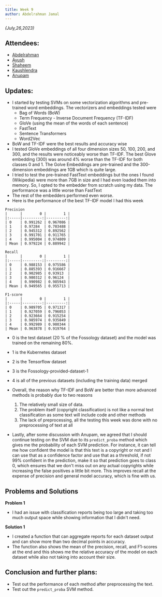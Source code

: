 ```yaml
---
title: Week 9
author: Abdelrahman Jamal
---
```

<!--
SPDX-License-Identifier: CC-BY-SA-4.0

SPDX-FileCopyrightText: 2023 Abdelrahman Jamal <abdelrahmanjamal5565@gmail.com>
-->

*(July,26,2023)*

## Attendees:

* [Abdelrahman](https://github.com/Hero2323)
* [Ayush](https://github.com/hastagAB)
* [Shaheem](https://github.com/shaheemazmalmmd)
* [Kaushlendra](https://github.com/Kaushl2208)
* [Anupam](https://github.com/ag4ums)

## Updates:
* I started by testing SVMs on some vectorization algorithms and pre-trained word embeddings. The vectorizers and embeddings tested were
  * Bag of Words (BoW)
  * Term Frequency - Inverse Document Frequency (TF-IDF)
  * GloVe (using the mean of the words of each sentence)
  * FastText
  * Sentence Transformers
  * Word2Vec
* BoW and TF-IDF were the best results and accuracy wise
* I tested GloVe embeddings of all four dimension sizes 50, 100, 200, and 300, and the results were noticeably worse than TF-IDF. The best Glove embedding (300) was around 4% worse than the TF-IDF for both classes 0 and 1. The Golve Embeddings are pre-trained and the 300-dimension embeddings are 1GB which is quite large. 
* I tried to test the pre-trained FastText embeddings but the ones I found (Wikipedia) were more than 7GB in size and I had even loaded them into memory. So, I opted to the embedder from scratch using my data. The performance was a little worse than FastText
* The rest of the embedders performed even worse.
* Here is the performance of the best TF-IDF model I had this week

```
Precision
|      |        0 |        1 |
|:-----|---------:|---------:|
| 0    | 0.991262 | 0.967086 |
| 1    | 0.97284  | 0.703488 |
| 2    | 0.945312 | 0.892562 |
| 3    | 0.991701 | 0.911765 |
| 4    | 0.995004 | 0.974809 |
| Mean | 0.979224 | 0.889942 |

Recall
|      |        0 |        1 |
|:-----|---------:|---------:|
| 0    | 0.988153 | 0.975586 |
| 1    | 0.885393 | 0.916667 |
| 2    | 0.902985 | 0.93913  |
| 3    | 0.980312 | 0.96124  |
| 4    | 0.990982 | 0.985943 |
| Mean | 0.949565 | 0.955713 |

F1-score
|      |        0 |        1 |
|:-----|---------:|---------:|
| 0    | 0.989705 | 0.971317 |
| 1    | 0.927059 | 0.796053 |
| 2    | 0.923664 | 0.915254 |
| 3    | 0.985974 | 0.935849 |
| 4    | 0.992989 | 0.980344 |
| Mean | 0.963878 | 0.919764 |
```
* 0 is the test dataset (20 % of the Fossology dataset) and the model was trained on the remaining 80%.
* 1 is the Kubernetes dataset
* 2 is the Tensorflow dataset
* 3 is the Fossology-provided-dataset-1 
* 4 is all of the previous datasets (including the training data) merged

* Overall, the reason why TF-IDF and BoW are better than more advanced methods is probably due to two reasons
  1. The relatively small size of data.
  2. The problem itself (copyright classification) is not like a normal text classification as some text will include code and other methods
  3. The lack of preprocessing, all the testing this week was done with no preprocessing of text at all
   
* Lastly, after some discussion with Anupam, we agreed that I should continue testing on the SVM due to its `predict_proba` method which gives me the probability of each SVM prediction. For instance, it can tell me how confident the model is that this text is a copyright or not and I can use that as a confidence factor and use that as a threshold, if not 99% confident in the prediction, make it so that prediction goes to class 0, which ensures that we don't miss out on any actual copyrights while increasing the false positives a little bit more. This improves recall at the expense of precision and general model accuracy, which is fine with us.

## Problems and Solutions
**Problem 1**
* I had an issue with classification reports being too large and taking too much output space while showing information that I didn't need.

**Solution 1**
* I created a function that can aggregate reports for each dataset output and can show more than two decimal points in accuracy.
* The function also shows the mean of the precision, recall, and F1-scores at the end and this shows me the relative accuracy of the model on each dataset while also not taking into account their size.

## Conclusion and further plans:
* Test out the performance of each method after preprocessing the text.
* Test out the `predict_proba` SVM method.
